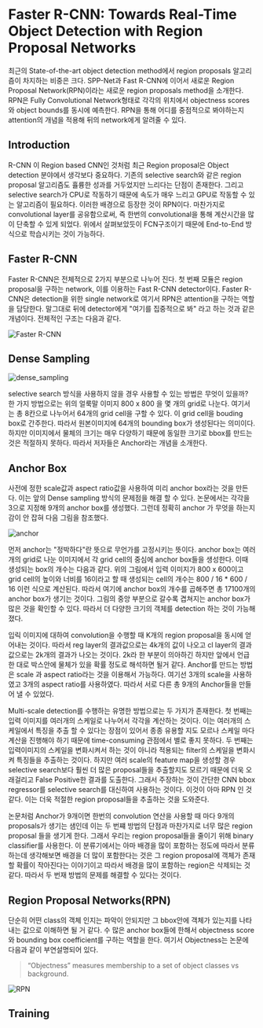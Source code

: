 Faster R-CNN: Towards Real-Time Object Detection with Region Proposal Networks
==============================================================================
최근의 State-of-the-art object detection method에서 region proposals 알고리즘이 차지하는 비중은 크다. SPP-Net과 Fast R-CNN에 이어서 새로운 Region Proposal Network(RPN)이라는 새로운 region proposals method을 소개한다. RPN은 Fully Convolutional Network형태로 각각의 위치에서 objectness scores와 object bounds를 동시에 예측한다. RPN을 통해 어디를 중점적으로 봐야하는지 attention의 개념을 적용해 뒤의 network에게 알려줄 수 있다. 

## Introduction
R-CNN 이 Region based CNN인 것처럼 최근 Region proposal은 Object detection 분야에서 생각보다 중요하다. 기존의 selective search와 같은 region proposal 알고리즘도 휼륭한 성과를 거두었지만 느리다는 단점이 존재한다. 그리고 selective search가 CPU로 작동하기 때문에 속도가 매우 느리고 GPU로 작동할 수 있는 알고리즘이 필요하다. 이러한 배경으로 등장한 것이 RPN이다. 마찬가지로 convolutional layer를 공유함으로써, 즉 한번의 convolutional을 통해 계산시간을 많이 단축할 수 있게 되었다. 위에서 살펴보았듯이 FCN구조이기 때문에 End-to-End 방식으로 학습시키는 것이 가능하다.

## Faster R-CNN
Faster R-CNN은 전체적으로 2가지 부분으로 나누어 진다. 첫 번째 모듈은 region proposal을 구하는 network, 이를 이용하는 Fast R-CNN detector이다. Faster R-CNN은 detection을 위한 single network로 여기서 RPN은 attention을 구하는 역할을 담당한다. 말그대로 뒤에 detector에게 "여기를 집중적으로 봐" 라고 하는 것과 같은 개념이다. 전체적인 구조는 다음과 같다. 

![Faster R-CNN](./img/Faster%20R-CNN.png)

## Dense Sampling

![dense_sampling](./img/dense_sampling.png)

selective search 방식을 사용하지 않을 경우 사용할 수 있는 방법은 무엇이 있을까? 한 가지 방법으로는 위의 얼룩말 이미지 800 x 800 을 몇 개의 grid로 나눈다. 여기서는 총 8칸으로 나누어서 64개의 grid cell을 구할 수 있다. 이 grid cell을 bouding box로 간주한다. 따라서 원본이미지에 64개의 bounding box가 생성된다는 의미이다. 하지만 이미지에서 물체의 크기는 매우 다양하기 때문에 동일한 크기로 bbox를 만드는 것은 적절하지 못하다. 따라서 저자들은 Anchor라는 개념을 소개한다. 

## Anchor Box

사전에 정한 scale값과 aspect ratio값을 사용하여 미리 anchor box라는 것을 만든다. 이는 앞의 Dense sampling 방식의 문제점을 해결 할 수 있다. 논문에서는 각각을 3으로 지정해 9개의 anchor box를 생성했다. 그런데 정확히 anchor 가 무엇을 하는지 감이 안 잡혀 다음 그림을 참조했다.

![anchor](./img/anchor.png)

먼저 anchor는 "정박하다"란 뜻으로 무언가를 고정시키는 뜻이다. anchor box는 여러 개의 grid로 나눈 이미지에서 각 grid cell의 중심에 anchor box들을 생성한다. 이때 생성되는 box의 개수는 다음과 같다. 위의 그림에서 입력 이미지가 800 x 600이고 grid cell의 높이와 너비를 16이라고 할 때 생성되는 cell의 개수는 800 / 16 * 600 / 16 이런 식으로 계산된다. 따라서 여기에 anchor box의 개수를 곱해주면 총 17100개의 anchor box가 생기는 것이다. 그림의 중앙 부분으로 갈수록 겹쳐지는 anchor box가 많은 것을 확인할 수 있다. 따라서 더 다양한 크기의 객체를 detection 하는 것이 가능해졌다.

입릭 이미지에 대하여 convolution을 수행할 때 K개의 region proposal을 동시에 얻어내는 것이다. 따라서 reg layer의 결과값으로는 4k개의 값이 나오고 cl layer의 결과값으로는 2k개의 결과가 나오는 것이다. 2k라 한 부분이 의아하긴 하지만 앞에서 언급한 대로 박스안에 물체가 있을 확률 정도로 해석하면 될거 같다. Anchor를 만드는 방법은 scale 과 aspect ratio라는 것을 이용해서 가능하다. 여기선 3개의 scale을 사용하였고 3개의 aspect ratio를 사용하였다. 따라서 서로 다른 총 9개의 Anchor들을 만들어 낼 수 있었다. 

Multi-scale detection를 수행하는 유명한 방법으로는 두 가지가 존재한다. 첫 번째는 입력 이미지를 여러개의 스케일로 나누어서 각각을 계산하는 것이다. 이는 여러개의 스케일에서 특징을 추출 할 수 있다는 장점이 있어서 종종 유용할 지도 모르나 스케일 마다 계산을 진행해야 하기 때문에 time-consuming 관점에서 별로 좋지 못하다. 두 번째는 입력이미지의 스케일을 변화시켜서 하는 것이 아니라 적용되는 filter의 스케일을 변화시켜 특징들을 추출하는 것이다. 하지만 여러 scale의 feature map을 생성할 경우 selective search보다 훨씬 더 많은 proposal들을 추출할지도 모르기 때문에 더욱 오래걸리고 False Positive한 결과를 도출한다. 그래서 주장하는 것이 간단한 CNN bbox regressor를 selective search를 대신하여 사용하는 것이다. 이것이 아마 RPN 인 것 같다. 이는 더욱 적절한 region proposal들을 추출하는 것을 도와준다.

논문처럼 Anchor가 9개이면 한번의 convolution 연산을 사용할 때 마다 9개의 proposals가 생기는 샘인데 이는 두 번쨰 방법의 단점과 마찬가지로 너무 많은 region proposal 들을 생기게 한다. 그래서 우리는 region proposal들을 줄이기 위해 binary classifier를 사용한다. 이 분류기에서는 아마 배경을 많이 포함하는 정도에 따라서 분류하는데 생각해보면 배경을 더 많이 포함한다는 것은 그 region proposal에 객체가 존재할 확률이 작아진다는 이야기이고 따라서 배경을 많이 포함하는 region은 삭제되는 것 같다. 따라서 두 번재 방법의 문제를 해결할 수 있다는 것이다.

## Region Proposal Networks(RPN)

단순히 어떤 class의 객체 인지는 파악이 안되지만 그 bbox안에 객체가 있는지를 나타내는 값으로 이해하면 될 거 같다. 수 많은 anchor box들에 한해서 objectness score와 bounding box coefficient를 구하는 역할을 한다. 여기서 Objectness는 논문에 다음과 같이 부연설명되어 있다. 

> “Objectness” measures membership to a set of object classes vs background.

![RPN](./img/RPN.png)

## Training 
















